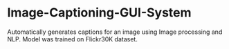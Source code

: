 # Image-Captioning-GUI-System
Automatically generates captions for an image using Image processing and NLP. Model was trained on Flickr30K dataset.
